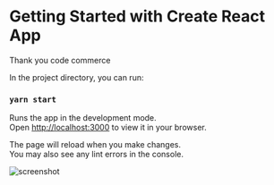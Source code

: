 # Getting Started with Create React App
Thank you code commerce

In the project directory, you can run:

### `yarn start`

Runs the app in the development mode.\
Open [http://localhost:3000](http://localhost:3000) to view it in your browser.

The page will reload when you make changes.\
You may also see any lint errors in the console.


![screenshot](https://user-images.githubusercontent.com/111965224/213626139-524aa0b4-2326-4fba-be95-3a220a614c01.png)
